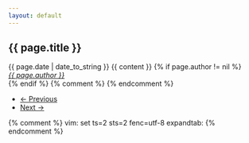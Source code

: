 ```yaml
---
layout: default
---
```

<article itemscope itemtype="http://schema.org/Article" wordCount="{{ page.content | number_of_words }}" pubdate="{{ page.date | date_to_xmlschema }}" class="container-fluid">
  <h1 itemprop="name">{{ page.title }}</h1>
  <time itemprop="datePublished" class="meta" content="{{ page.date | date_to_xmlschema }}" datetime="{{ page.date | date_to_xmlschema }}">{{ page.date | date_to_string }}</time>
  {{ content }}
  {% if page.author != nil %}
  <address rel="author">
    <a href="//twitter.com/serverhorror">
      <span  itemprop="author" itemscope itemtype="http://schema.org/Person">
        <span itemprop="name">{{ page.author }}</span>
      </span>
    </a>
  </address>
  {% endif %}
  {% comment %}
  {% endcomment %}
</article>
<ul class="pager">
  <li class="previous"><a href="{{ site.baseurl }}{{ page.previous.url }}" rel="previous">&larr; Previous</a></li>
  <li class="next"><a href="{{ site.baseurl }}{{ page.next.url }}" rel="next">Next &rarr;</a></li>
</ul>
{% comment %} vim: set ts=2 sts=2 fenc=utf-8 expandtab: {% endcomment %}
